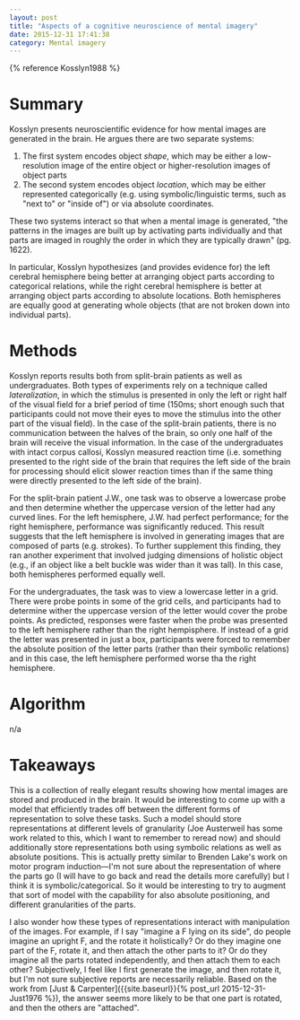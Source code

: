 ```yaml
---
layout: post
title: "Aspects of a cognitive neuroscience of mental imagery"
date: 2015-12-31 17:41:38
category: Mental imagery
---
```


{% reference Kosslyn1988 %}

# Summary

Kosslyn presents neuroscientific evidence for how mental images are generated in the brain. He argues there are two separate systems:

1. The first system encodes object *shape*, which may be either a low-resolution image of the entire object or higher-resolution images of object parts
2. The second system encodes object *location*, which may be either represented categorically (e.g. using symbolic/linguistic terms, such as "next to" or "inside of") or via absolute coordinates.

These two systems interact so that when a mental image is generated, "the patterns in the images are built up by activating parts individually and that parts are imaged in roughly the order in which they are typically drawn" (pg. 1622).

In particular, Kosslyn hypothesizes (and provides evidence for) the left cerebral hemisphere being better at arranging object parts according to categorical relations, while the right cerebral hemisphere is better at arranging object parts according to absolute locations. Both hemispheres are equally good at generating whole objects (that are not broken down into individual parts).

# Methods

Kosslyn reports results both from split-brain patients as well as undergraduates. Both types of experiments rely on a technique called *lateralization*, in which the stimulus is presented in only the left or right half of the visual field for a brief period of time (150ms; short enough such that participants could not move their eyes to move the stimulus into the other part of the visual field). In the case of the split-brain patients, there is no communication between the halves of the brain, so only one half of the brain will receive the visual information. In the case of the undergraduates with intact corpus callosi, Kosslyn measured reaction time (i.e. something presented to the right side of the brain that requires the left side of the brain for processing should elicit slower reaction times than if the same thing were directly presented to the left side of the brain).

For the split-brain patient J.W., one task was to observe a lowercase probe and then determine whether the uppercase version of the letter had any curved lines. For the left hemisphere, J.W. had perfect performance; for the right hemisphere, performance was significantly reduced. This result suggests that the left hemisphere is involved in generating images that are composed of parts (e.g. strokes). To further supplement this finding, they ran another experiment that involved judging dimensions of holistic object (e.g., if an object like a belt buckle was wider than it was tall). In this case, both hemispheres performed equally well.

For the undergraduates, the task was to view a lowercase letter in a grid. There were probe points in some of the grid cells, and participants had to determine wither the uppercase version of the letter would cover the probe points. As predicted, responses were faster when the probe was presented to the left hemisphere rather than the right hempisphere. If instead of a grid the letter was presented in just a box, participants were forced to remember the absolute position of the letter parts (rather than their symbolic relations) and in this case, the left hemisphere performed worse tha the right hemisphere.

# Algorithm

n/a

# Takeaways

This is a collection of really elegant results showing how mental images are stored and produced in the brain. It would be interesting to come up with a model that efficiently trades off between the different forms of representation to solve these tasks. Such a model should store representations at different levels of granularity (Joe Austerweil has some work related to this, which I want to remember to reread now) and should additionally store representations both using symbolic relations as well as absolute positions. This is actually pretty similar to Brenden Lake's work on motor program induction—I'm not sure about the representation of where the parts go (I will have to go back and read the details more carefully) but I think it is symbolic/categorical. So it would be interesting to try to augment that sort of model with the capability for also absolute positioning, and different granularities of the parts.

I also wonder how these types of representations interact with manipulation of the images. For example, if I say "imagine a F lying on its side", do people imagine an upright F, and the rotate it holistically? Or do they imagine one part of the F, rotate it, and then attach the other parts to it? Or do they imagine all the parts rotated independently, and then attach them to each other? Subjectively, I feel like I first generate the image, and then rotate it, but I'm not sure subjective reports are necessarily reliable. Based on the work from [Just & Carpenter]({{site.baseurl}}{% post_url 2015-12-31-Just1976 %}), the answer seems more likely to be that one part is rotated, and then the others are "attached".
